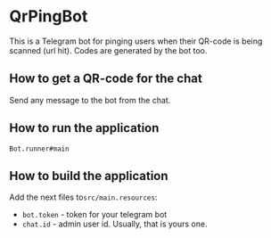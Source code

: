 # QrPingBot
This is a Telegram bot for pinging users when their QR-code is being scanned (url hit). Codes are generated by the bot too.

## How to get a QR-code for the chat
Send any message to the bot from the chat.

## How to run the application
`Bot.runner#main`

## How to build the application
Add the next files to`src/main.resources`:
- `bot.token` - token for your telegram bot
- `chat.id` - admin user id. Usually, that is yours one.

